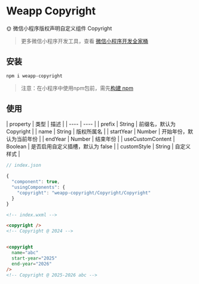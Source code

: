 # Weapp Copyright

🌞 微信小程序版权声明自定义组件 Copyright

> 更多微信小程序开发工具，查看 [微信小程序开发全家桶](https://www.liiiiiiu.com/dev/weapp-dev-bucket)

## 安装

```bash
npm i weapp-copyright
```

> 注意：在小程序中使用npm包前，需先[构建 npm](https://developers.weixin.qq.com/miniprogram/dev/devtools/npm.html)

## 使用

| property | 类型  | 描述 |
|  ----  | ----  |
| prefix | String | 前缀名，默认为 Copyright |
| name | String | 版权所属名 |
| startYear | Number | 开始年份，默认为当前年份 |
| endYear | Number | 结束年份 |
| useCustomContent | Boolean | 是否启用自定义插槽，默认为 false |
| customStyle | String | 自定义样式 |

```javascript
// index.json

{
  "component": true,
  "usingComponents": {
    "copyright": "weapp-copyright/Copyright/Copyright"
  }
}
```

```html
<!-- index.wxml -->

<copyright />
<!-- Copyright @ 2024 -->


<copyright
  name="abc"
  start-year="2025"
  end-year="2026"
/>
<!-- Copyright @ 2025-2026 abc -->
```
